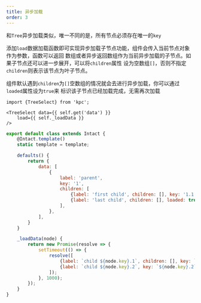```yaml
---
title: 异步加载
order: 3
---
```


和`Tree`异步加载类似，唯一不同的是，所有节点必须存在唯一的`key`

添加`load`数据加载函数即可实现异步加载子节点功能，组件会传入当前节点对象作为参数，函数可以返回
数组或者异步返回数组作为当前异步加载的子节点。如果子节点还可以进一步展开，可以将`children`属性
设为空数组`[]`，否则不指定`children`则表示该节点为叶子节点。

组件默认遇到`children`为`[]`空数组的情况就会去进行异步加载，你可以通过`loaded`属性设为`true`来
标识该子节点已经加载完成，无需再次加载


```vdt
import {TreeSelect} from 'kpc';

<TreeSelect data={{ self.get('data') }} 
    load={{ self._loadData }}
/>
```

```js
export default class extends Intact {
    @Intact.template()
    static template = template;

    defaults() {
        return {
            data: [
                {
                    label: 'parent',
                    key: '1', 
                    children: [
                        {label: 'first child', children: [], key: '1.1'},
                        {label: 'last child', children: [], loaded: true, key: '1.2'},
                    ],
                },
            ],
        }
    }

    _loadData(node) {
        return new Promise(resolve => {
            setTimeout(() => {
                resolve([
                    {label: `child ${node.key}.1`, children: [], key: `${node.key}.1`},
                    {label: `child ${node.key}.2`, key: `${node.key}.2`},
                ]);
            }, 1000);
        });
    }
}

```
